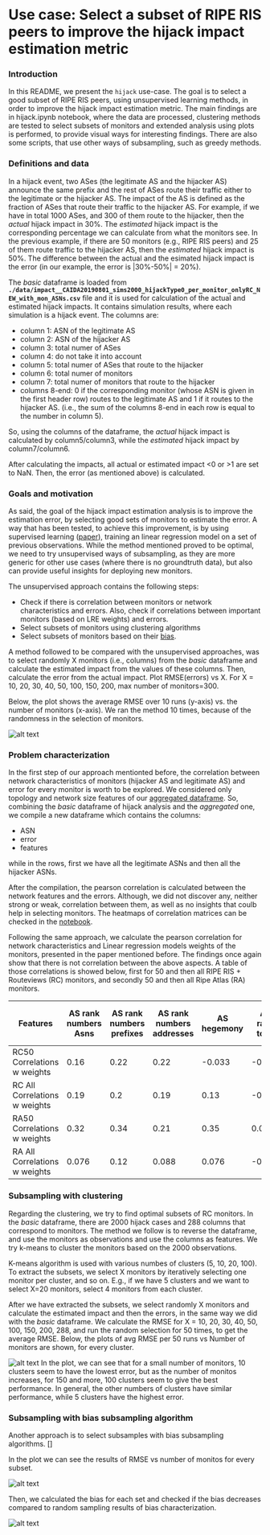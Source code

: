 # Use case: Select a subset of RIPE RIS peers to improve the hijack impact estimation metric

### Introduction

In this README, we present the `hijack` use-case. The goal is to select a good subset of RIPE RIS peers, using unsupervised learning methods, in order to improve the hijack impact estimation metric. The main findings are in hijack.ipynb notebook, where the data are processed, clustering methods are tested to select subsets of monitors and extended analysis using plots is performed, to provide visual ways for interesting findings.
There are also some scripts, that use other ways of subsampling, such as greedy methods.

### Definitions and data

In a hijack event, two ASes (the legitimate AS and the hijacker AS) announce the same prefix and the rest of ASes route their traffic either to the legitimate or the hijacker AS. The impact of the AS is defined as the fraction of ASes that route their traffic to the hijacker AS. For example, if we have in total 1000 ASes, and 300 of them route to the hijacker, then the _actual_ hijack impact in 30%. The _estimated_ hijack impact is the corresponding percentage we can calculate from what the monitors see. In the previous example, if there are 50 monitors (e.g., RIPE RIS peers) and 25 of them route traffic to the hijacker AS, then the _estimated_ hijack impact is 50%. The difference between the actual and the esimated hijack impact is the error (in our example, the error is |30%-50%| = 20%).

The *basic* dataframe is loaded from **`./data/impact__CAIDA20190801_sims2000_hijackType0_per_monitor_onlyRC_NEW_with_mon_ASNs.csv`** file and it is used for calculation of the actual and estimated hijack impacts. It contains simulation results, where each simulation is a hijack event. The columns are:

- column 1:  ASN of the legitimate AS
- column 2:  ASN of the hijacker AS
- column 3:  total numer of ASes
- column 4:  do not take it into account
- column 5:  total numer of ASes that route to the hijacker
- column 6:  total numer of monitors
- column 7:  total numer of monitors that route to the hijacker
- columns 8-end: 0 if the corresponding monitor (whose ASN is given in the first header row) routes to the legitimate AS and 1 if it routes to the hijacker AS. (i.e., the sum of the columns 8-end in each row is equal to the number in column 5).

So, using the columns of the dataframe, the _actual_ hijack impact is calculated by column5/column3, while the _estimated_ hijack impact by column7/column6.

After calculating the impacts, all actual or estimated impact <0 or >1 are set to NaN. Then, the error (as mentioned above) is calculated.

### Goals and motivation

As said, the goal of the hijack impact estimation analysis is to improve the estimation error, by selecting good sets of monitors to estimate the error. A way that has been tested, to achieve this improvement, is by using supervised learning ([paper](https://arxiv.org/abs/2105.02346)), training an linear regression model on a set of previous observations. While the method mentioned proved to be optimal, we need to try unsupervised ways of subsampling, as they are more generic for other use cases (where there is no groundtruth data), but also can provide useful insights for deploying new monitors.  

The unsupervised approach contains the following steps:

* Check if there is correlation between monitors or network characteristics and errors. Also, check if correlations between important monitors (based on LRE weights) and errors. 
* Select subsets of monitors using clustering algorithms
* Select subsets of monitors based on their [bias](https://github.com/sermpezis/ai4netmon/tree/main/use_cases/bias_in_monitoring_infrastructure).

A method followed to be compared with the unsupervised approaches, was to select randomly X monitors (i.e., columns) from the *basic* dataframe and calculate the estimated impact from the values of these columns. Then, calculate the error from the actual impact. Plot RMSE(errors) vs X. For X = 10, 20, 30, 40, 50, 100, 150, 200, max number of monitors=300.

Below, the plot shows the average RMSE over 10 runs (y-axis) vs. the number of monitors (x-axis). We ran the method 10 times, because of the randomness in the selection of monitors.

![alt text](https://raw.githubusercontent.com/sermpezis/ai4netmon/main/use_cases/ripe_ris_subsampling/hijack_use_case/images/avgRMSEvsRandom.png)

### Problem characterization

In the first step of our approach mentionted before, the correlation between network characteristics of monitors (hijacker AS and legitimate AS) and error for every monitor is worth to be explored. 
We considered only topology and network size features of our [aggregated dataframe](https://raw.githubusercontent.com/sermpezis/ai4netmon/main/data/aggregate_data/asn_aggregate_data.csv).
So, combining the *basic* dataframe of hijack analysis and the *aggregated* one, we compile a new dataframe which contains the columns:

* ASN
* error
* features

while in the rows, first we have all the legitimate ASNs and then all the hijacker ASNs.

After the compilation, the pearson correlation is calculated between the network features and the errors. Although, we did not discover any, neither strong or weak, correlation between them, as well as no insights that coulb help in selecting monitors. The heatmaps of correlation matrices can be checked in the [notebook](https://github.com/sermpezis/ai4netmon/blob/main/use_cases/ripe_ris_subsampling/hijack_use_case/hijack.ipynb). 

Following the same approach, we calculate the pearson correlation for network characteristics and Linear regression models weights of the monitors, presented in the paper mentioned before. The findings once again show that there is not correlation between the above aspects. A table of those correlations is showed below, first for 50 and then all RIPE RIS + Routeviews (RC) monitors, and secondly 50 and then all Ripe Atlas (RA) monitors.


Features | AS rank numbers Asns| AS rank numbers prefixes | AS rank numbers addresses | AS hegemony | AS rank total | AS rank peers | AS rank costumers | AS rank provider | peeringDB ix count | peeringDB fac count | peeringDB info prefixes4 | peeringDB info prefixes6 | nb atlas probes v4 | nb atlas probes v6
--- | --- | --- | --- |--- |--- |--- |--- |--- |--- |--- |--- |--- |--- |--- 
RC50 Correlations w weights | 0.16 | 0.22 | 0.22 | -0.033 | -0.25 | 0.42 | -0.0096 | 0.095 | -0.44 | -0.35 | 0.093 | 0.048 | 0.15 | 0.29 
RC All Correlations w weights | 0.19 | 0.2 | 0.19 | 0.13 | -0.075 | -0.17 | 0.23 | 0.0055 | -0.04 | 0.061 | 0.11 | 0.07 | 0.16 | 0.12 
RA50 Correlations w weights | 0.32 | 0.34 | 0.21 | 0.35 | 0.041 | -0.065 | 0.33 | 0.078 | 0.16 | 0.59 | 0.23 | 0.2 | 0.46 | 0.33 
RA All Correlations w weights | 0.076 | 0.12 | 0.088 | 0.076 | -0.013 | -0.088 | 0.12 | 0.035 | 0.041 | 0.046 | 0.1 | 0.078 | 0.055 | 0.13 

### Subsampling with clustering

Regarding the clustering, we try to find optimal subsets of RC monitors. In the *basic* dataframe, there are 2000 hijack cases and 288 columns that correspond to monitors. The method we follow is to reverse the dataframe, and use the monitors as observations and use the columns as features. We try k-means to cluster the monitors based on the 2000 observations.

K-means algorithm is used with various numbes of clusters (5, 10, 20, 100). To extract the subsets, we select X monitors by iteratively selecting one monitor per cluster, and so on. E.g., if we have 5 clusters and we want to select X=20 monitors, select 4 monitors from each cluster.

After we have extracted the subsets, we select randomly X monitors and calculate the estimated impact and then the errors, in the same way we did with the *basic* dataframe. We calculate the RMSE for X = 10, 20, 30, 40, 50, 100, 150, 200, 288, and run the random selection for 50 times, to get the average RMSE.  Below, the plots of avg RMSE per 50 runs vs Number of monitors are shown, for every cluster.

![alt text](https://raw.githubusercontent.com/sermpezis/ai4netmon/main/use_cases/ripe_ris_subsampling/hijack_use_case/images/clusters.png)
In the plot, we can see that for a small number of monitors, 10 clusters seem to have the lowest error, but as the number of monitos increases, for 150 and more, 100 clusters seem to give the best performance. In general, the other numbers of clusters have similar performance, while 5 clusters have the highest error.

### Subsampling with bias subsampling algorithm

Another approach is to select subsamples with bias subsampling algorithms. 
[]

In the plot we can see the results of RMSE vs number of monitos for every subset.

![alt text](https://raw.githubusercontent.com/sermpezis/ai4netmon/main/use_cases/ripe_ris_subsampling/hijack_use_case/images/subbias.png)

 Then, we calculated the bias for each set and checked if the bias decreases compared to random sampling results of bias characterization.
 
 ![alt text](https://raw.githubusercontent.com/sermpezis/ai4netmon/main/use_cases/ripe_ris_subsampling/hijack_use_case/images/biasplots.png)

 




